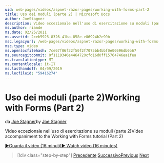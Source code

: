 ```yaml
---
uid: web-pages/videos/aspnet-razor-pages/working-with-forms-part-2
title: Uso dei moduli (parte 2) | Microsoft Docs
author: JoeStagner
description: Video eccezionale nell'uso di esercitazione su moduli (parte 2)
ms.author: riande
ms.date: 02/25/2011
ms.assetid: 2ceb5926-8326-41ba-858e-e86924b2e99b
msc.legacyurl: /web-pages/videos/aspnet-razor-pages/working-with-forms-part-2
msc.type: video
ms.openlocfilehash: 7ce67f06f32f50f2f7075bb4bbf0e00596db0b67
ms.sourcegitcommit: 0f1119340e4464720cfd16d0ff15764746ea1fea
ms.translationtype: MT
ms.contentlocale: it-IT
ms.lasthandoff: 04/09/2019
ms.locfileid: "59416274"
---
```

# <a name="working-with-forms-part-2"></a><span data-ttu-id="0dc59-103">Uso dei moduli (parte 2)</span><span class="sxs-lookup"><span data-stu-id="0dc59-103">Working with Forms (Part 2)</span></span>

<span data-ttu-id="0dc59-104">da [Joe Stagner](https://github.com/JoeStagner)</span><span class="sxs-lookup"><span data-stu-id="0dc59-104">by [Joe Stagner](https://github.com/JoeStagner)</span></span>

<span data-ttu-id="0dc59-105">Video eccezionale nell'uso di esercitazione su moduli (parte 2)</span><span class="sxs-lookup"><span data-stu-id="0dc59-105">Video accompaniment to the Working with Forms tutorial (Part 2)</span></span>

[<span data-ttu-id="0dc59-106">&#9654;Guarda il video (16 minuti)</span><span class="sxs-lookup"><span data-stu-id="0dc59-106">&#9654; Watch video (16 minutes)</span></span>](https://channel9.msdn.com/Blogs/ASP-NET-Site-Videos/working-with-forms-part-2)

> [!div class="step-by-step"]
> <span data-ttu-id="0dc59-107">[Precedente](working-with-forms-part-1.md)
> [Successivo](working-with-data-part-1.md)</span><span class="sxs-lookup"><span data-stu-id="0dc59-107">[Previous](working-with-forms-part-1.md)
[Next](working-with-data-part-1.md)</span></span>
